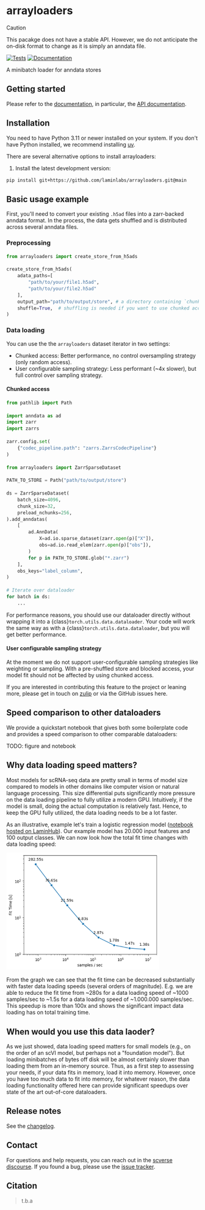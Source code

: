 # arrayloaders

> [!CAUTION]
> This pacakge does not have a stable API.  However, we do not anticipate the on-disk format to change as it is simply an anndata file.

[![Tests][badge-tests]][tests]
[![Documentation][badge-docs]][documentation]

[badge-tests]: https://img.shields.io/github/actions/workflow/status/laminlabs/arrayloaders/test.yaml?branch=main

[badge-docs]: https://img.shields.io/readthedocs/arrayloaders

A minibatch loader for anndata stores

## Getting started

Please refer to the [documentation][],
in particular, the [API documentation][].

## Installation

You need to have Python 3.11 or newer installed on your system.
If you don't have Python installed, we recommend installing [uv][].

There are several alternative options to install arrayloaders:

<!--
1) Install the latest release of `arrayloaders` from [PyPI][]:

```bash
pip install arrayloaders
```
-->

1. Install the latest development version:

```bash
pip install git+https://github.com/laminlabs/arrayloaders.git@main
```

## Basic usage example

First, you'll need to convert your existing `.h5ad` files into a zarr-backed anndata format.
In the process, the data gets shuffled and is distributed across several anndata files.

### Preprocessing

```python
from arrayloaders import create_store_from_h5ads

create_store_from_h5ads(
    adata_paths=[
        "path/to/your/file1.h5ad",
        "path/to/your/file2.h5ad"
    ],
    output_path="path/to/output/store", # a directory containing `chunk_{i}.zarr`
    shuffle=True,  # shuffling is needed if you want to use chunked access
)
```

### Data loading

You can use the the `arrayloaders` dataset iterator in two settings:

* Chunked access: Better performance, no control oversampling strategy (only random access).
* User configurable sampling strategy: Less performant (~4x slower), but full control over sampling strategy.

#### Chunked access

```python
from pathlib import Path

import anndata as ad
import zarr
import zarrs

zarr.config.set(
    {"codec_pipeline.path": "zarrs.ZarrsCodecPipeline"}
)

from arrayloaders import ZarrSparseDataset

PATH_TO_STORE = Path("path/to/output/store")

ds = ZarrSparseDataset(
    batch_size=4096,
    chunk_size=32,
    preload_nchunks=256,
).add_anndatas(
    [
        ad.AnnData(
            X=ad.io.sparse_dataset(zarr.open(p)["X"]),
            obs=ad.io.read_elem(zarr.open(p)["obs"]),
        )
        for p in PATH_TO_STORE.glob("*.zarr")
    ],
    obs_keys="label_column",
)

# Iterate over dataloader
for batch in ds:
    ...
```

For performance reasons, you should use our dataloader directly without wrapping it into a {class}`torch.utils.data.dataloader`.
Your code will work the same way as with a {class}`torch.utils.data.dataloader`, but you will get better performance.

#### User configurable sampling strategy

At the moment we do not support user-configurable sampling strategies like weighting or sampling.
With a pre-shuffled store and blocked access, your model fit should not be affected by using chunked access.

If you are interested in contributing this feature to the project or leaning more, please get in touch on [zulip](https://scverse.zulipchat.com/) or via the GitHub issues here.

## Speed comparison to other dataloaders

We provide a quickstart notebook that gives both some boilerplate code and provides a speed comparison to other comparable dataloaders:

TODO: figure and notebook

## Why data loading speed matters?

Most models for scRNA-seq data are pretty small in terms of model size compared to models in other domains like computer vision or natural language processing.
This size differential puts significantly more pressure on the data loading pipeline to fully utilize a modern GPU.
Intuitively, if the model is small, doing the actual computation is relatively fast.
Hence, to keep the GPU fully utilized, the data loading needs to be a lot faster.

As an illustrative, example let's train a logistic regression model ([notebook hosted on LaminHub](https://lamin.ai/laminlabs/arrayloader-benchmarks/transform/cV00NQStCAzA?filter%5Band%5D%5B0%5D%5Bor%5D%5B0%5D%5Bbranch.name%5D%5Beq%5D=main&filter%5Band%5D%5B1%5D%5Bor%5D%5B0%5D%5Bis_latest%5D%5Beq%5D=true)).
Our example model has 20.000 input features and 100 output classes. We can now look how the total fit time changes with data loading speed:

<img src="docs/_static/fit_time_vs_loading_speed.png" alt="fit_time_vs_loading_speed" width="400">

From the graph we can see that the fit time can be decreased substantially with faster data loading speeds (several orders of magnitude).
E.g. we are able to reduce the fit time from ~280s for a data loading speed of ~1000 samples/sec to ~1.5s for a data loading speed of ~1.000.000 samples/sec.
This speedup is more than 100x and shows the significant impact data loading has on total training time.

## When would you use this data laoder?

As we just showed, data loading speed matters for small models (e.g., on the order of an scVI model, but perhaps not a "foundation model").
But loading minibatches of bytes off disk will be almost certainly slower than loading them from an in-memory source.
Thus, as a first step to assessing your needs, if your data fits in memory, load it into memory.
However, once you have too much data to fit into memory, for whatever reason, the data loading functionality offered here can provide significant speedups over state of the art out-of-core dataloaders.

## Release notes

See the [changelog][].

## Contact

For questions and help requests, you can reach out in the [scverse discourse][].
If you found a bug, please use the [issue tracker][].

## Citation

> t.b.a

[uv]: https://github.com/astral-sh/uv

[scverse discourse]: https://discourse.scverse.org/

[issue tracker]: https://github.com/laminlabs/arrayloaders/issues

[tests]: https://github.com/laminlabs/arrayloaders/actions/workflows/test.yaml

[documentation]: https://arrayloaders.readthedocs.io

[changelog]: https://arrayloaders.readthedocs.io/en/latest/changelog.html

[api documentation]: https://arrayloaders.readthedocs.io/en/latest/api.html

[pypi]: https://pypi.org/project/arrayloaders

